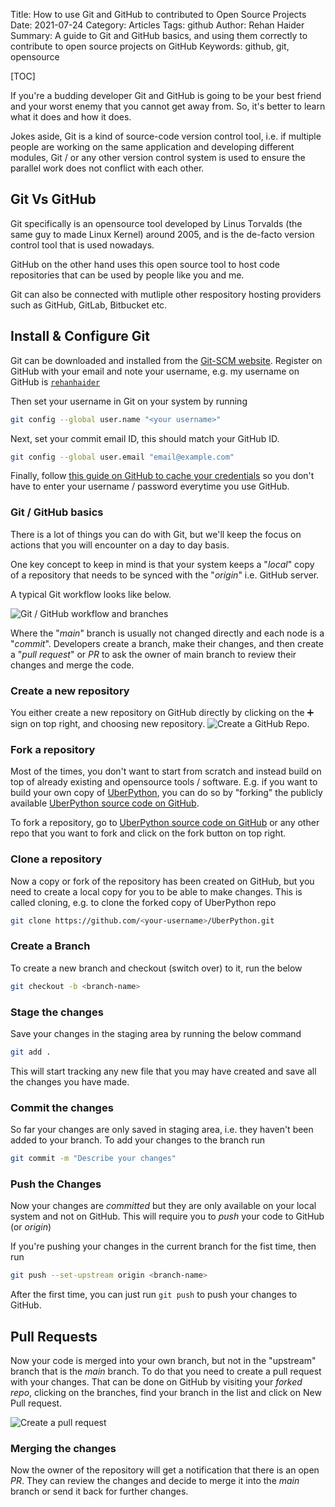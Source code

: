 Title: How to use Git and GitHub to contributed to Open Source Projects
Date: 2021-07-24
Category: Articles
Tags: github
Author: Rehan Haider
Summary: A guide to Git and GitHub basics, and using them correctly to contribute to open source projects on GitHub
Keywords: github, git, opensource


[TOC]

If you're a budding developer Git and GitHub is going to be your best friend and your worst enemy that you cannot get away from. So, it's better to learn what it does and how it does. 

Jokes aside, Git is a kind of source-code version control tool, i.e. if multiple people are working on the same application and developing different modules, Git / or any other version control system is used to ensure the parallel work does not conflict with each other. 

## Git Vs GitHub

Git specifically is an opensource tool developed by Linus Torvalds (the same guy to made Linux Kernel) around 2005, and is the de-facto version control tool that is used nowadays. 

GitHub on the other hand uses this open source tool to host code repositories that can be used by people like you and me. 

Git can also be connected with mutliple other respository hosting providers such as GitHub, GitLab, Bitbucket etc. 

## Install & Configure Git
Git can be downloaded and installed from the [Git-SCM website](https://git-scm.com/downloads).
Register on GitHub with your email and note your username, e.g. my username on GitHub is [`rehanhaider`](https://github.com/rehanhaider)

Then set your username in Git on your system by running
```bash
git config --global user.name "<your username>"
```

Next, set your commit email ID, this should match your GitHub ID. 
```bash
git config --global user.email "email@example.com"
```

Finally, follow [this guide on GitHub to cache your credentials](https://docs.github.com/en/get-started/getting-started-with-git/caching-your-github-credentials-in-git) so you don't have to enter your username / password everytime you use GitHub. 

### Git / GitHub basics
There is a lot of things you can do with Git, but we'll keep the focus on actions that you will encounter on a day to day basis. 

One key concept to keep in mind is that your system keeps a "*local*" copy of a repository that needs to be synced with the "*origin*" i.e. GitHub server. 

A typical Git workflow looks like below.

![Git / GitHub workflow and branches]({static}/images/s0011/git-workflow-svg.svg)

Where the "*main*" branch is usually not changed directly and each node is a "*commit*". Developers create a branch, make their changes, and then create a "*pull request*" or *PR* to ask the owner of main branch to review their changes and merge the code. 

### Create a new repository
You either create a new repository on GitHub directly by clicking on the ➕ sign on top right, and choosing new repository. 
![Create a GitHub Repo]({static}/images/s0011/create-a-repo.png).

### Fork a repository
Most of the times, you don't want to start from scratch and instead build on top of already existing and opensource tools / software. E.g. if you want to build your own copy of [UberPython](https://uberpython.com), you can do so by "forking" the publicly available [UberPython source code on GitHub](https://github.com/UberPython/UberPython).

To fork a repository, go to [UberPython source code on GitHub](https://github.com/UberPython/UberPython) or any other repo that you want to fork and click on the fork button on top right. 

### Clone a repository
Now a copy or fork of the repository has been created on GitHub, but you need to create a local copy for you to be able to make changes. This is called cloning, e.g. to clone the forked copy of UberPython repo

```bash
git clone https://github.com/<your-username>/UberPython.git
```

### Create a Branch
To create a new branch and checkout (switch over) to it, run the below


```bash
git checkout -b <branch-name>
```

### Stage the changes
Save your changes in the staging area by running the below command

```bash
git add . 
```
This will start tracking any new file that you may have created and save all the changes you have made. 

### Commit the changes
So far your changes are only saved in staging area, i.e. they haven't been added to your branch. To add your changes to the branch run

```bash
git commit -m "Describe your changes"
```

### Push the Changes
Now your changes are *committed* but they are only available on your local system and not on GitHub. This will require you to *push* your code to GitHub (or *origin*)

If you're pushing your changes in the current branch for the fist time, then run

```bash
git push --set-upstream origin <branch-name>
```

After the first time, you can just run `git push` to push your changes to GitHub.

## Pull Requests
Now your code is merged into your own branch, but not in the "upstream" branch that is the *main* branch. To do that you need to create a pull request with your changes. That can be done on GitHub by visiting your *forked repo*, clicking on the branches, find your branch in the list and click on New Pull request. 

![Create a pull request]({static}/images/s0011/create-a-pull-request.png)

### Merging the changes
Now the owner of the repository will get a notification that there is an open *PR*. They can review the changes and decide to merge it into the *main* branch or send it back for further changes.
